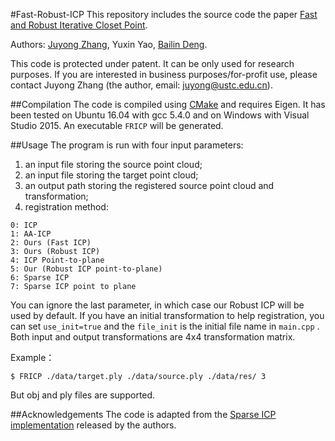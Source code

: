 #Fast-Robust-ICP
This repository includes the source code the paper [Fast and Robust Iterative Closet Point]().

Authors: [Juyong Zhang](http://staff.ustc.edu.cn/~juyong/), Yuxin Yao, [Bailin Deng](http://www.bdeng.me/).

This code is protected under patent. It can be only used for research purposes. If you are interested in business purposes/for-profit use, please contact Juyong Zhang (the author, email: juyong@ustc.edu.cn).

##Compilation
The code is compiled using [CMake](https://cmake.org/) and requires Eigen. It has been tested on Ubuntu 16.04 with gcc 5.4.0 and on Windows with Visual Studio 2015. An executable `FRICP` will be generated.

##Usage
The program is run with four input parameters:

1. an input file storing the source point cloud;
2. an input file storing the target point cloud;
3. an output path storing the registered source point cloud and transformation;
4. registration method:
```
0: ICP
1: AA-ICP
2: Ours (Fast ICP)
3: Ours (Robust ICP)
4: ICP Point-to-plane
5: Our (Robust ICP point-to-plane)
6: Sparse ICP
7: Sparse ICP point to plane
```
You can ignore the last parameter, in which case our Robust ICP will be used by default. If you have an initial transformation to help registration, you can set `use_init=true` and the `file_init` is the initial file name in `main.cpp` . Both input and output transformations are 4x4 transformation matrix. 

Example：

```
$ FRICP ./data/target.ply ./data/source.ply ./data/res/ 3
```

But obj and ply files are supported.

##Acknowledgements
The code is adapted from the [Sparse ICP implementation](https://github.com/OpenGP/sparseicp) released by the authors.